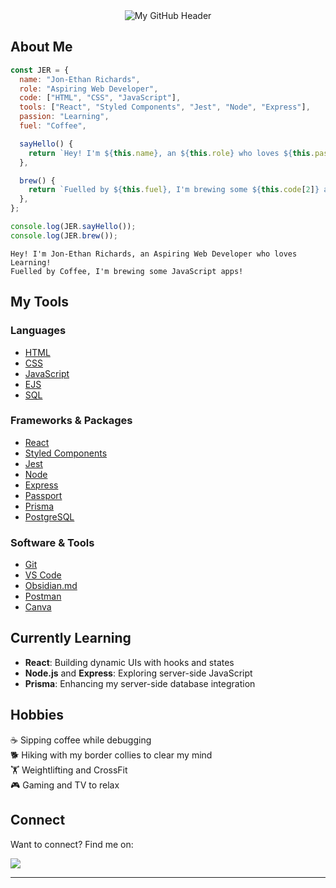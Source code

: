 <!--
NEED INSPIRATION?

Check out:
- Awesome GitHub Profiles: https://github.com/abhisheknaiidu/awesome-github-profile-readme
-->

<!-- Heading -->
<div align="center">
<img  alt="My GitHub Header" src="https://capsule-render.vercel.app/api?type=waving&height=300&color=0:8A2BE2,100:4B0082&text=☕Coffee,%20Code,%20Repeat%20☕&reversal=false&desc=Fuelled%20by%20caffeine,%20creativity,%20and%20curiosity...%20but%20mostly%20caffeine&fontAlign=50&fontAlignY=38&descAlign=50&animation=fadeIn&fontColor=FFFFFF&descAlignY=55"/>
</div>

<!-- About Section -->

## About Me

```javascript
const JER = {
  name: "Jon-Ethan Richards",
  role: "Aspiring Web Developer",
  code: ["HTML", "CSS", "JavaScript"],
  tools: ["React", "Styled Components", "Jest", "Node", "Express"],
  passion: "Learning",
  fuel: "Coffee",

  sayHello() {
    return `Hey! I'm ${this.name}, an ${this.role} who loves ${this.passion}!`;
  },

  brew() {
    return `Fuelled by ${this.fuel}, I'm brewing some ${this.code[2]} apps!`;
  },
};

console.log(JER.sayHello());
console.log(JER.brew());
```

```
Hey! I'm Jon-Ethan Richards, an Aspiring Web Developer who loves Learning!
Fuelled by Coffee, I'm brewing some JavaScript apps!
```

<!-- Tools Section-->

## My Tools

### Languages

- [HTML](https://developer.mozilla.org/en-US/docs/Web/HTML)
- [CSS](https://developer.mozilla.org/en-US/docs/Web/CSS)
- [JavaScript](https://developer.mozilla.org/en-US/docs/Web/JavaScript)
- [EJS](https://ejs.co/)
- [SQL](https://en.wikipedia.org/wiki/SQL)

### Frameworks & Packages

- [React](https://react.dev/)
- [Styled Components](https://styled-components.com/)
- [Jest](https://jestjs.io/)
- [Node](https://nodejs.org/)
- [Express](https://expressjs.com/)
- [Passport](http://www.passportjs.org/)
- [Prisma](https://www.prisma.io/)
- [PostgreSQL](https://www.postgresql.org/)

### Software & Tools

- [Git](https://git-scm.com/)
- [VS Code](https://code.visualstudio.com/)
- [Obsidian.md](https://obsidian.md/)
- [Postman](https://www.postman.com/)
- [Canva](https://www.canva.com/)

<!-- Currently learning section -->

## Currently Learning

- **React**: Building dynamic UIs with hooks and states
- **Node.js** and **Express**: Exploring server-side JavaScript
- **Prisma**: Enhancing my server-side database integration

<!-- Hobbies Section -->

## Hobbies

☕ Sipping coffee while debugging <br>
🐕 Hiking with my border collies to clear my mind <br>
🏋️ Weightlifting and CrossFit <br>
🎮 Gaming and TV to relax <br>

<!-- Connect section -->

## Connect

Want to connect? Find me on:

[![](https://img.shields.io/badge/linkedin-0a66c2)](https://www.linkedin.com/in/jon-ethan-richards/)

---

